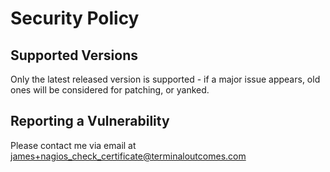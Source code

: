 # Security Policy

## Supported Versions

Only the latest released version is supported - if a major issue appears, old ones will be considered for patching, or yanked.

## Reporting a Vulnerability

Please contact me via email at james+nagios_check_certificate@terminaloutcomes.com